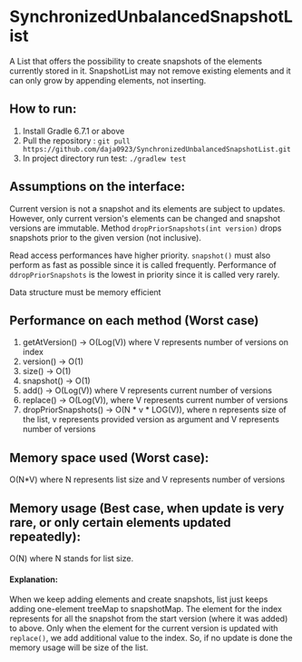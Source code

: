 # SynchronizedUnbalancedSnapshotList
A List that offers the possibility to create snapshots of the elements currently stored in it. SnapshotList may not remove  existing elements and it can only grow by appending elements, not inserting.

## How to run:
1. Install Gradle 6.7.1 or above
2. Pull the repository : ``` git pull https://github.com/daja0923/SynchronizedUnbalancedSnapshotList.git ```
3. In project directory run test: ``` ./gradlew test ```


## Assumptions on the interface:
Current version is not a snapshot and its elements are subject to updates.
However, only current version's elements can be changed and snapshot versions are immutable.
Method ```dropPriorSnapshots(int version)``` drops snapshots prior to the given version (not inclusive).

Read access performances have higher priority.
```snapshot()``` must also perform as fast as possible since it is called frequently.
Performance of ```ddropPriorSnapshots``` is the lowest in priority since it is called very rarely.

Data structure must be memory efficient


## Performance on each method (Worst case)
1. getAtVersion() -> O(Log(V)) where V represents number of versions on index
2. version() -> O(1)
3. size() -> O(1)
4. snapshot() -> O(1)
5. add() -> O(Log(V)) where V represents current number of versions
6. replace() -> O(Log(V)), where V represents current number of versions
7. dropPriorSnapshots() -> O(N * v * LOG(V)), where n represents size of the list, v represents provided version as argument and
V represents number of versions

## Memory space used (Worst case): 
O(N*V) where N represents list size and V represents number of versions

## Memory usage (Best case, when update is very rare, or only certain elements updated repeatedly): 
O(N) where N stands for list size.
#### Explanation: 
When we keep adding elements and create snapshots, list just keeps adding one-element treeMap to
snapshotMap. The element for the index represents for all the snapshot from the start version (where it was added) to above.
Only when the element for the current version is updated with ```replace()```, 
we add additional value to the index. So, if no update is done the memory usage will be size of the list.

